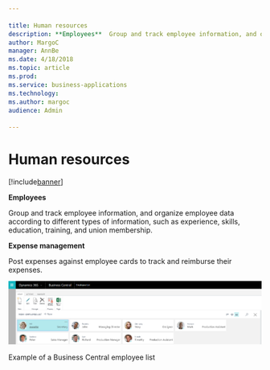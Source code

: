 ```yaml
---

title: Human resources
description: **Employees**  Group and track employee information, and organize employee data according to different types of information, such as experience, skills, education, training, and union membership.
author: MargoC
manager: AnnBe
ms.date: 4/18/2018
ms.topic: article
ms.prod: 
ms.service: business-applications
ms.technology: 
ms.author: margoc
audience: Admin

---
```

#  Human resources




[!include[banner](../../includes/banner.md)]

**Employees**

Group and track employee information, and organize employee data according to
different types of information, such as experience, skills, education, training,
and union membership.

**Expense management**

Post expenses against employee cards to track and reimburse their expenses.

![A screenshot of a Business Central employee list](media/human-resources-1.png "A screenshot of a Business Central employee list")
<!-- SMB_BusinessCentral_EmployeeList_A.png -->


Example of a Business Central employee list

